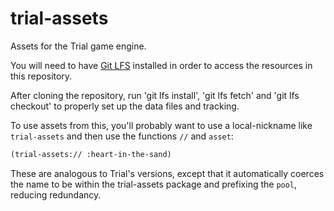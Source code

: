 # trial-assets
Assets for the Trial game engine.

You will need to have [Git LFS](https://git-lfs.github.com/) installed in order to access the resources in this repository.

After cloning the repository, run 'git lfs install', 'git lfs fetch' and 'git lfs checkout' to properly set up the data files and tracking.

To use assets from this, you'll probably want to use a local-nickname like `trial-assets` and then use the functions `//` and `asset`:

```commonlisp
(trial-assets:// :heart-in-the-sand)
```

These are analogous to Trial's versions, except that it automatically coerces the name to be within the trial-assets package and prefixing the `pool`, reducing redundancy.

